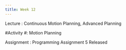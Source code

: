 ```yaml
---
title: Week 12
---
```


Lecture
: Continuous Motion Planning, Advanced Planning

#Activity
#: Motion Planning

Assignment
: Programming Assignment 5 Released